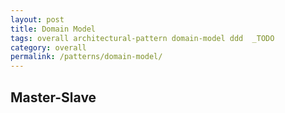 ```yaml
---
layout: post
title: Domain Model
tags: overall architectural-pattern domain-model ddd  _TODO
category: overall
permalink: /patterns/domain-model/
---
```


## Master-Slave
